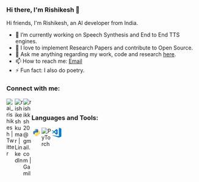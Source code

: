 ### Hi there, I'm Rishikesh 👋

Hi friends, I'm Rishikesh, an AI developer from India.

- 🔭 I’m currently working on Speech Synthesis and End to End TTS engines.
- 🌱 I love to implement Research Papers and contribute to Open Source.
- 💬 Ask me anything regarding my work, code and research [here](https://github.com/rishikksh20/rishikksh20/issues).
- 📫 How to reach me:  [Email](mailto:rishikksh20@gmail.com)
- ⚡ Fun fact: I also do poetry.

### Connect with me:

[<img align="left" alt="ai_rishikesh | Twitter" width="22px" src="https://cdn.jsdelivr.net/npm/simple-icons@v3/icons/twitter.svg" />](https://twitter.com/ai_rishikesh)
[<img align="left" alt="rishikeshkumar | LinkedIn" width="22px" src="https://cdn.jsdelivr.net/npm/simple-icons@v3/icons/linkedin.svg" />](https://www.linkedin.com/in/rishikeshkumar/)
[<img align="left" alt="rishikksh20@gmail.com | Gamil" width="22px" src="https://cdn.jsdelivr.net/npm/simple-icons@3.6.0/icons/gmail.svg" />](mailto:rishikksh20@gmail.com)

<br />

### Languages and Tools:
<img align="left" alt="Python" width="26px" src="https://raw.githubusercontent.com/github/explore/80688e429a7d4ef2fca1e82350fe8e3517d3494d/topics/python/python.png" />
<img align="left" alt="PyTorch" width="26px" src="https://cdn.jsdelivr.net/npm/simple-icons@3.6.0/icons/pytorch.svg" />
<img align="left" alt="Visual Studio Code" width="26px" src="https://raw.githubusercontent.com/github/explore/80688e429a7d4ef2fca1e82350fe8e3517d3494d/topics/visual-studio-code/visual-studio-code.png" />
